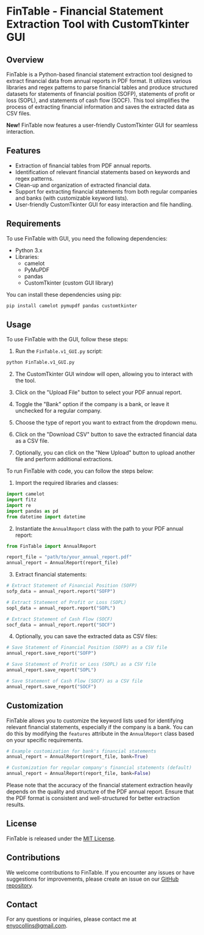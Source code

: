# FinTable - Financial Statement Extraction Tool with CustomTkinter GUI

## Overview

FinTable is a Python-based financial statement extraction tool designed to extract financial data from annual reports in PDF format. It utilizes various libraries and regex patterns to parse financial tables and produce structured datasets for statements of financial position (SOFP), statements of profit or loss (SOPL), and statements of cash flow (SOCF). This tool simplifies the process of extracting financial information and saves the extracted data as CSV files.

**New!** FinTable now features a user-friendly CustomTkinter GUI for seamless interaction.

## Features

- Extraction of financial tables from PDF annual reports.
- Identification of relevant financial statements based on keywords and regex patterns.
- Clean-up and organization of extracted financial data.
- Support for extracting financial statements from both regular companies and banks (with customizable keyword lists).
- User-friendly CustomTkinter GUI for easy interaction and file handling.

## Requirements

To use FinTable with GUI, you need the following dependencies:

- Python 3.x
- Libraries:
  - camelot
  - PyMuPDF
  - pandas
  - CustomTkinter (custom GUI library)

You can install these dependencies using pip:

```bash
pip install camelot pymupdf pandas customtkinter
```

## Usage

To use FinTable with the GUI, follow these steps:

1. Run the `FinTable.v1_GUI.py` script:

```bash
python FinTable.v1_GUI.py

```

2. The CustomTkinter GUI window will open, allowing you to interact with the tool.

3. Click on the "Upload File" button to select your PDF annual report.

4. Toggle the "Bank" option if the company is a bank, or leave it unchecked for a regular company.

5. Choose the type of report you want to extract from the dropdown menu.

6. Click on the "Download CSV" button to save the extracted financial data as a CSV file.

7. Optionally, you can click on the "New Upload" button to upload another file and perform additional extractions.

To run FinTable with code, you can follow the steps below:

1. Import the required libraries and classes:

```python
import camelot
import fitz
import re
import pandas as pd
from datetime import datetime
```

2. Instantiate the `AnnualReport` class with the path to your PDF annual report:

```python
from FinTable import AnnualReport

report_file = "path/to/your_annual_report.pdf"
annual_report = AnnualReport(report_file)
```

3. Extract financial statements:

```python
# Extract Statement of Financial Position (SOFP)
sofp_data = annual_report.report("SOFP")

# Extract Statement of Profit or Loss (SOPL)
sopl_data = annual_report.report("SOPL")

# Extract Statement of Cash Flow (SOCF)
socf_data = annual_report.report("SOCF")
```

4. Optionally, you can save the extracted data as CSV files:

```python
# Save Statement of Financial Position (SOFP) as a CSV file
annual_report.save_report("SOFP")

# Save Statement of Profit or Loss (SOPL) as a CSV file
annual_report.save_report("SOPL")

# Save Statement of Cash Flow (SOCF) as a CSV file
annual_report.save_report("SOCF")
```

## Customization

FinTable allows you to customize the keyword lists used for identifying relevant financial statements, especially if the company is a bank. You can do this by modifying the `features` attribute in the `AnnualReport` class based on your specific requirements.

```python
# Example customization for bank's financial statements
annual_report = AnnualReport(report_file, bank=True)

# Customization for regular company's financial statements (default)
annual_report = AnnualReport(report_file, bank=False)
```

Please note that the accuracy of the financial statement extraction heavily depends on the quality and structure of the PDF annual report. Ensure that the PDF format is consistent and well-structured for better extraction results.

## License

FinTable is released under the [MIT License](https://opensource.org/licenses/MIT).

## Contributions

We welcome contributions to FinTable. If you encounter any issues or have suggestions for improvements, please create an issue on our [GitHub repository](https://github.com/lazyaccountant/FinTable).

## Contact

For any questions or inquiries, please contact me at [enyocollins@gmail.com](mailto:enyocollins@gmail.com).
```